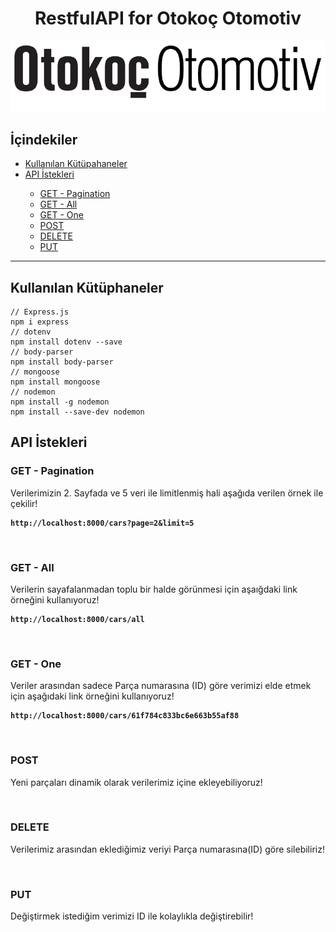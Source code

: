 
<h1 align="center"> RestfulAPI for Otokoç Otomotiv </h1>

<p align="center">
  <img src="https://raw.githubusercontent.com/icanerdogan/RestfulAPI-OtokocOtomotiv/master/images/logo.png">
</p>

 <h2>İçindekiler</h2>
 <ul>
     <li><a href="#kutuphaneler"> Kullanılan Kütüpahaneler </a></li>
     <li><a href="#api-istekleri"> API İstekleri </a></li>
        <ul>
          <li><a href="#pagination-api"> GET - Pagination   </a></li>
          <li><a href="#all-api"> GET - All   </a></li>
          <li><a href="#one-api"> GET - One </a></li>
          <li><a href="#post-api"> POST  </a></li>
          <li><a href="#delete-api"> DELETE  </a></li>
          <li><a href="#put-api"> PUT  </a></li>
        </ul>
 </ul>

<hr>
 
<h2 id="kutuphaneler">Kullanılan Kütüphaneler </h2>

```
// Express.js
npm i express
// dotenv
npm install dotenv --save
// body-parser
npm install body-parser
// mongoose
npm install mongoose
// nodemon
npm install -g nodemon
npm install --save-dev nodemon
```

<h2 id="api-istekleri">API İstekleri </h2>
<!-- **************************************************************************************************************************************************************** -->
<h3 id="pagination-api">GET - Pagination </h3>
<p>Verilerimizin 2. Sayfada ve 5 veri ile limitlenmiş hali aşağıda verilen örnek ile çekilir!</p>

<b>
  
```
http://localhost:8000/cars?page=2&limit=5
```
</b>
<img src="">
 <!-- **************************************************************************************************************************************************************** -->
<h3 id="all-api">GET - All </h3>
<p>Verilerin sayafalanmadan toplu bir halde görünmesi için aşaığdaki link örneğini kullanıyoruz!</p>

<b>
  
```
http://localhost:8000/cars/all
```
</b>
<img src="">
 <!-- **************************************************************************************************************************************************************** -->
<h3 id="one-api">GET - One </h3>
<p>Veriler arasından sadece Parça numarasına (ID) göre verimizi elde etmek için aşağıdaki link örneğini kullanıyoruz!</p>

<b>
  
```
http://localhost:8000/cars/61f784c833bc6e663b55af88
```
</b>
<img src="">

 <!-- **************************************************************************************************************************************************************** -->
<h3 id="post-api">POST </h3>
<p>Yeni parçaları dinamik olarak verilerimiz içine ekleyebiliyoruz!</p>

<img src="">
 <!-- **************************************************************************************************************************************************************** -->
<h3 id="delete-api">DELETE </h3>
<p>Verilerimiz arasından eklediğimiz veriyi Parça numarasına(ID) göre silebiliriz!</p>

<img src="">
 <!-- **************************************************************************************************************************************************************** -->
<h3 id="put-api">PUT </h3>
<p>Değiştirmek istediğim verimizi ID ile kolaylıkla değiştirebilir!</p>

<img src="">
